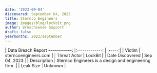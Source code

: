 ```yaml
---
date: '2023-09-04'
discovered: September 04, 2023
title: Sternco Engineers
image: images/blog/lockbit.png
author: Breachsense Support
draft: false
yearmonths: 2023/september
---
```



| Data Breach Report
------------:     |:-------------:    | :-----:|
| Victim      | sterncoengineers.com      | 
| Threat Actor      | LockBit      | 
| Date Discovered      | Sep 04, 2023      | 
| Description      | Sternco Engineers is a design and engineering firm.      | 
| Leak Size      | Unknown      | 

